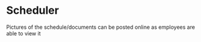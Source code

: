 # Scheduler
Pictures of the schedule/documents can be posted online as employees are able to view it
